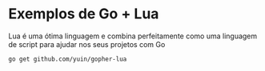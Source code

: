 # Exemplos de Go + Lua

Lua é uma ótima linguagem e combina perfeitamente como uma linguagem de script para ajudar nos seus projetos com Go

``` 
go get github.com/yuin/gopher-lua
```
